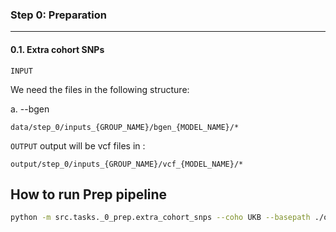 
### Step 0: Preparation
<hr />

#### 0.1. Extra cohort SNPs
`INPUT`

We need the  files in the following structure:

a. --bgen
```
data/step_0/inputs_{GROUP_NAME}/bgen_{MODEL_NAME}/*
```

`OUTPUT`
output will be vcf files in :
```
output/step_0/inputs_{GROUP_NAME}/vcf_{MODEL_NAME}/*
```



## How to run Prep pipeline

```bash
python -m src.tasks._0_prep.extra_cohort_snps --coho UKB --basepath ./output
```

